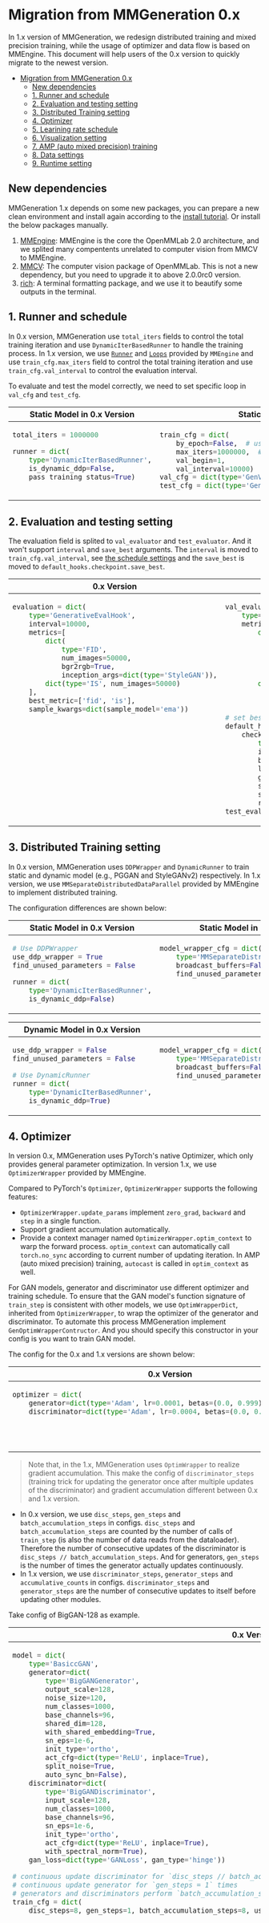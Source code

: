 # Migration from MMGeneration 0.x

In 1.x version of MMGeneration, we redesign distributed training and mixed precision training, while the usage of optimizer and data flow is based on MMEngine. This document will help users of the 0.x version to quickly migrate to the newest version.

- [Migration from MMGeneration 0.x](#migration-from-mmgeneration-0x)
  - [New dependencies](#new-dependencies)
  - [1. Runner and schedule](#1-runner-and-schedule)
  - [2. Evaluation and testing setting](#2-evaluation-and-testing-setting)
  - [3. Distributed Training setting](#3-distributed-training-setting)
  - [4. Optimizer](#4-optimizer)
  - [5. Learining rate schedule](#5-learining-rate-schedule)
  - [6. Visualization setting](#6-visualization-setting)
  - [7. AMP (auto mixed precision) training](#7-amp-auto-mixed-precision-training)
  - [8. Data settings](#8-data-settings)
  - [9. Runtime setting](#9-runtime-setting)

## New dependencies

MMGeneration 1.x depends on some new packages, you can prepare a new clean environment and install again according to the [install tutorial](./get_started.md). Or install the below packages manually.

1. [MMEngine](https://github.com/open-mmlab/mmengine): MMEngine is the core the OpenMMLab 2.0 architecture, and we splited many compentents unrelated to computer vision from MMCV to MMEngine.
2. [MMCV](https://github.com/open-mmlab/mmcv/tree/dev-2.x): The computer vision package of OpenMMLab. This is not a new dependency, but you need to upgrade it to above 2.0.0rc0 version.
3. [rich](https://github.com/Textualize/rich): A terminal formatting package, and we use it to beautify some outputs in the terminal.

## 1. Runner and schedule

In 0.x version, MMGeneration use `total_iters` fields to control the total training iteration and use `DynamicIterBasedRunner` to handle the training process.
In 1.x version, we use [`Runner`](https://github.com/open-mmlab/mmengine/blob/main/docs/zh_cn/tutorials/runner.md) and [`Loops`](https://github.com/open-mmlab/mmengine/blob/main/mmengine/runner/loops.py) provided by `MMEngine` and use `train_cfg.max_iters` field to control the total training iteration and use `train_cfg.val_interval` to control the evaluation interval.

To evaluate and test the model correctly, we need to set specific loop in `val_cfg` and `test_cfg`.

<table class="docutils">
<thead>
  <tr>
    <th> Static Model in 0.x Version </th>
    <th> Static Model in 1.x Version </th>
<tbody>
<tr>
<td valign="top">

```python
total_iters = 1000000

runner = dict(
    type='DynamicIterBasedRunner',
    is_dynamic_ddp=False,
    pass_training_status=True)
```

</td>

<td valign="top">

```python
train_cfg = dict(
    by_epoch=False,  # use iteration based training
    max_iters=1000000,  # max training iteration
    val_begin=1,
    val_interval=10000)  # evaluation interval
val_cfg = dict(type='GenValLoop')  # specific loop in validation
test_cfg = dict(type='GenTestLoop')  # specific loop in testing
```

</td>

</tr>
</thead>
</table>

## 2. Evaluation and testing setting

The evaluation field is splited to `val_evaluator` and `test_evaluator`. And it won't support `interval` and `save_best` arguments. The `interval` is moved to `train_cfg.val_interval`, see [the schedule settings](#1-runner-and-schedule) and the `save_best` is moved to `default_hooks.checkpoint.save_best`.

<table class="docutils">
<thead>
  <tr>
    <th> 0.x Version </th>
    <th> 1.x Version </th>
<tbody>
<tr>
<td valign="top">

```python
evaluation = dict(
    type='GenerativeEvalHook',
    interval=10000,
    metrics=[
        dict(
            type='FID',
            num_images=50000,
            bgr2rgb=True,
            inception_args=dict(type='StyleGAN')),
        dict(type='IS', num_images=50000)
    ],
    best_metric=['fid', 'is'],
    sample_kwargs=dict(sample_model='ema'))
```

</td>

<td valign="top">

```python
val_evaluator = dict(
    type='GenEvaluator',
    metrics=[
        dict(
            type='FID',
            prefix='FID-Full-50k',
            fake_nums=50000,
            inception_style='StyleGAN',
            sample_model='orig')
        dict(
            type='IS',
            prefix='IS-50k',
            fake_nums=50000)])
# set best config
default_hooks = dict(
    checkpoint=dict(
        type='CheckpointHook',
        interval=10000,
        by_epoch=False,
        less_keys=['FID-Full-50k/fid'],
        greater_keys=['IS-50k/is'],
        save_optimizer=True,
        save_best=['FID-Full-50k/fid', 'IS-50k/is'],
        rule=['less', 'greater']))
test_evaluator = val_evaluator
```

</td>

</tr>
</thead>
</table>

## 3. Distributed Training setting

In 0.x version, MMGeneration uses `DDPWrapper` and `DynamicRunner` to train static and dynamic model (e.g., PGGAN and StyleGANv2) respectively. In 1.x version, we use `MMSeparateDistributedDataParallel` provided by MMEngine to implement distributed training.

The configuration differences are shown below:

<table class="docutils">
<thead>
  <tr>
    <th> Static Model in 0.x Version </th>
    <th> Static Model in 1.x Version </th>
<tbody>
<tr>
<td valign="top">

```python
# Use DDPWrapper
use_ddp_wrapper = True
find_unused_parameters = False

runner = dict(
    type='DynamicIterBasedRunner',
    is_dynamic_ddp=False)
```

</td>

<td valign="top">

```python
model_wrapper_cfg = dict(
    type='MMSeparateDistributedDataParallel',
    broadcast_buffers=False,
    find_unused_parameters=False)
```

</td>

</tr>
</thead>
</table>

<table class="docutils">
<thead>
  <tr>
    <th> Dynamic Model in 0.x Version </th>
    <th> Dynamic Model in 1.x Version </th>
<tbody>
<tr>

<td valign="top">

```python
use_ddp_wrapper = False
find_unused_parameters = False

# Use DynamicRunner
runner = dict(
    type='DynamicIterBasedRunner',
    is_dynamic_ddp=True)
```

</td>

<td valign="top">

```python
model_wrapper_cfg = dict(
    type='MMSeparateDistributedDataParallel',
    broadcast_buffers=False,
    find_unused_parameters=True) # set `find_unused_parameters` for dynamic models
```

</td>

</tr>
</thead>
</table>

## 4. Optimizer

In version 0.x, MMGeneration uses PyTorch's native Optimizer, which only provides general parameter optimization.
In version 1.x, we use `OptimizerWrapper` provided by MMEngine.

Compared to PyTorch's `Optimizer`, `OptimizerWrapper` supports the following features:

- `OptimizerWrapper.update_params` implement `zero_grad`, `backward` and `step` in a single function.
- Support gradient accumulation automatically.
- Provide a context manager named `OptimizerWrapper.optim_context` to warp the forward process. `optim_context` can automatically call `torch.no_sync` according to current number of updating iteration. In AMP (auto mixed precision) training, `autocast` is called in `optim_context` as well.

For GAN models, generator and discriminator use different optimizer and training schedule.
To ensure that the GAN model's function signature of `train_step` is consistent with other models, we use `OptimWrapperDict`, inherited from `OptimizerWrapper`, to wrap the optimizer of the generator and discriminator.
To automate this process MMGeneration implement `GenOptimWrapperContructor`.
And you should specify this constructor in your config is you want to train GAN model.

The config for the 0.x and 1.x versions are shown below:

<table class="docutils">
<thead>
  <tr>
    <th> 0.x Version </th>
    <th> 1.x Version </th>
<tbody>
<tr>
<td valign="top">

```python
optimizer = dict(
    generator=dict(type='Adam', lr=0.0001, betas=(0.0, 0.999), eps=1e-6),
    discriminator=dict(type='Adam', lr=0.0004, betas=(0.0, 0.999), eps=1e-6))
```

</td>

<td valign="top">

```python
optim_wrapper = dict(
    # Use constructor implemented by MMGeneration
    constructor='GenOptimWrapperConstructor',
    generator=dict(optimizer=dict(type='Adam', lr=0.0002, betas=(0.0, 0.999), eps=1e-6)),
    discriminator=dict(
        optimizer=dict(type='Adam', lr=0.0004, betas=(0.0, 0.999), eps=1e-6)))
```

</td>

</tr>
</thead>
</table>

> Note that, in the 1.x, MMGeneration uses `OptimWrapper` to realize gradient accumulation. This make the config of `discriminator_steps` (training trick for updating the generator once after multiple updates of the discriminator) and gradient accumulation different between 0.x and 1.x version.

- In 0.x version,  we use `disc_steps`, `gen_steps` and `batch_accumulation_steps` in configs. `disc_steps` and `batch_accumulation_steps` are counted by the number of calls of `train_step` (is also the number of data reads from the dataloader). Therefore the number of consecutive updates of the discriminator is `disc_steps // batch_accumulation_steps`. And for generators, `gen_steps` is the number of times the generator actually updates continuously.
- In 1.x version, we use `discriminator_steps`, `generator_steps` and `accumulative_counts` in configs. `discriminator_steps` and `generator_steps` are the number of consecutive updates to itself before updating other modules.

Take config of BigGAN-128 as example.

<table class="docutils">
<thead>
  <tr>
    <th> 0.x Version </th>
    <th> 1.x Version </th>
<tbody>
<tr>
<td valign="top">

```python
model = dict(
    type='BasiccGAN',
    generator=dict(
        type='BigGANGenerator',
        output_scale=128,
        noise_size=120,
        num_classes=1000,
        base_channels=96,
        shared_dim=128,
        with_shared_embedding=True,
        sn_eps=1e-6,
        init_type='ortho',
        act_cfg=dict(type='ReLU', inplace=True),
        split_noise=True,
        auto_sync_bn=False),
    discriminator=dict(
        type='BigGANDiscriminator',
        input_scale=128,
        num_classes=1000,
        base_channels=96,
        sn_eps=1e-6,
        init_type='ortho',
        act_cfg=dict(type='ReLU', inplace=True),
        with_spectral_norm=True),
    gan_loss=dict(type='GANLoss', gan_type='hinge'))

# continuous update discriminator for `disc_steps // batch_accumulation_steps = 8 // 8 = 1` times
# continuous update generator for `gen_steps = 1` times
# generators and discriminators perform `batch_accumulation_steps = 8` times gradient accumulations before each update
train_cfg = dict(
    disc_steps=8, gen_steps=1, batch_accumulation_steps=8, use_ema=True)
```

</td>

<td valign="top">

```python
model = dict(
    type='BigGAN',
    num_classes=1000,
    data_preprocessor=dict(type='GANDataPreprocessor'),
    generator=dict(
        type='BigGANGenerator',
        output_scale=128,
        noise_size=120,
        num_classes=1000,
        base_channels=96,
        shared_dim=128,
        with_shared_embedding=True,
        sn_eps=1e-6,
        init_type='ortho',
        act_cfg=dict(type='ReLU', inplace=True),
        split_noise=True,
        auto_sync_bn=False),
    discriminator=dict(
        type='BigGANDiscriminator',
        input_scale=128,
        num_classes=1000,
        base_channels=96,
        sn_eps=1e-6,
        init_type='ortho',
        act_cfg=dict(type='ReLU', inplace=True),
        with_spectral_norm=True),
    # continuous update discriminator for `discriminator_steps = 1` times
    # continuous update generator for `generator_steps = 1` times
    generator_steps=1,
    discriminator_steps=1)

optim_wrapper = dict(
    constructor='GenOptimWrapperConstructor',
    generator=dict(
        # generator perform `accumulative_counts = 8` times gradient accumulations before each update
        accumulative_counts=8,
        optimizer=dict(type='Adam', lr=0.0001, betas=(0.0, 0.999), eps=1e-6)),
    discriminator=dict(
        # discriminator perform `accumulative_counts = 8` times gradient accumulations before each update
        accumulative_counts=8,
        optimizer=dict(type='Adam', lr=0.0004, betas=(0.0, 0.999), eps=1e-6)))
```

</td>

</tr>
</thead>
</table>

## 5. Learining rate schedule

In 0.x version, MMGeneration use `lr_config` field to define the learning reate scheduler. In 1.x version, we use `param_scheduler` to replace it.

<table class="docutils">
<thead>
  <tr>
    <th> 0.x Version </th>
    <th> 1.x Version </th>
<tbody>
<tr>
<td valign="top">

```python
lr_config = dict(
    policy='Linear',
    by_epoch=False,
    target_lr=0,
    start=135000,
    interval=1350)
```

</td>
<td valign="top">

```python
param_scheduler = dict(
    type='LinearLrInterval',
    interval=1350,
    by_epoch=False,
    start_factor=0.0002,
    end_factor=0,
    begin=135000,
    end=270000)
```

</td>
</tr>
</thead>
</table>

## 6. Visualization setting

In 0.x, MMGeneration use `MMGenVisualizationHook` and `VisualizeUnconditionalSamples` to visualization generating results in training process. In 1.x version, we unify the function of those hooks into `GenVisualizationHook`. Additionally, follow the design of MMEngine, we implement `GenVisualizer` and a group of `VisBackend` to draw and save the visualization results.

<table class="docutils">
<thead>
  <tr>
    <th> 0.x version </th>
    <th> 1.x Version </th>
<tbody>
<tr>
<td valign="top">

```python
custom_hooks = [
    dict(
        type='VisualizeUnconditionalSamples',
        output_dir='training_samples',
        interval=1000)
]
```

</td>

<td valign="top">

```python
custom_hooks = [
    dict(
        type='GenVisualizationHook',
        interval=5000,
        fixed_input=True,
        vis_kwargs_list=dict(type='GAN', name='fake_img'))
]
vis_backends = [dict(type='GenVisBackend')]
visualizer = dict(type='GenVisualizer', vis_backends=vis_backends)
```

</td>

</tr>
</thead>
</table>

To learn more about the visualization function, please refers to [this tutorial](./user_guides/5_visualization.md).

## 7. AMP (auto mixed precision) training

In 0.x, MMGeneration do not support AMP training for the entire forward process.
Instead, users must use `auto_fp16` decorator to warp the specific submodule and convert the parameter of submodule to fp16.
This allows for fine-grained control of the model parameters, but is more cumbersome to use.
In addition, users need to handle operations such as scaling of the loss function during the training process by themselves.

In 1.x version, MMGeneration use `AmpOptimWrapper` provided by MMEngine.
In `AmpOptimWrapper.update_params`, gradient scaling and `GradScaler` updating is automatically performed.
And in `optim_context` context manager, `auto_cast` is applied to the entire forward process.

Specifically, the difference between the 0.x and 1.x is as follows:

<table class="docutils">
<thead>
  <tr>
    <th> 0.x version </th>
    <th> 1.x Version </th>
<tbody>
<tr>
<td valign="top">

```python
# config
runner = dict(fp16_loss_scaler=dict(init_scale=512))
```

```python
# code
import torch.nn as nn
from mmgen.models.builder import build_model
from mmgen.core.runners.fp16_utils import auto_fp16


class DemoModule(nn.Module):
    def __init__(self, cfg):
        self.net = build_model(cfg)

    @auto_fp16
    def forward(self, x):
        return self.net(x)

class DemoModel(nn.Module):

    def __init__(self, cfg):
        super().__init__(self)
        self.demo_network = DemoModule(cfg)

    def train_step(self,
                   data_batch,
                   optimizer,
                   ddp_reducer=None,
                   loss_scaler=None,
                   use_apex_amp=False,
                   running_status=None):
        # get data from data_batch
        inputs = data_batch['img']
        output = self.demo_network(inputs)

        optimizer.zero_grad()
        loss, log_vars = self.get_loss(data_dict_)

        if ddp_reducer is not None:
            ddp_reducer.prepare_for_backward(_find_tensors(loss_disc))

        if loss_scaler:
            # add support for fp16
            loss_scaler.scale(loss_disc).backward()
        elif use_apex_amp:
            from apex import amp
            with amp.scale_loss(loss_disc, optimizer,
                    loss_id=0) as scaled_loss_disc:
                scaled_loss_disc.backward()
        else:
            loss_disc.backward()

        if loss_scaler:
            loss_scaler.unscale_(optimizer)
            loss_scaler.step(optimizer)
        else:
            optimizer.step()
```

</td>

<td valign="top">

```python
# config
optim_wrapper = dict(
    constructor='GenOptimWrapperConstructor',
    generator=dict(
        accumulative_counts=8,
        optimizer=dict(type='Adam', lr=0.0001, betas=(0.0, 0.999), eps=1e-06),
        type='AmpOptimWrapper',  # use amp wrapper
        loss_scale='dynamic'),
    discriminator=dict(
        accumulative_counts=8,
        optimizer=dict(type='Adam', lr=0.0004, betas=(0.0, 0.999), eps=1e-06),
        type='AmpOptimWrapper',  # use amp wrapper
        loss_scale='dynamic'))
```

```python
# code
import torch.nn as nn
from mmgen.registry import MODULES
from mmengine.model import BaseModel


class DemoModule(nn.Module):
    def __init__(self, cfg):
        self.net = MODULES.build(cfg)

    def forward(self, x):
        return self.net(x)

class DemoModel(BaseModel):
    def __init__(self, cfg):
        super().__init__(self)
        self.demo_network = DemoModule(cfg)

    def train_step(self, data, optim_wrapper):
        # get data from data_batch
        data = self.data_preprocessor(data, True)
        inputs = data['inputs']

        with optim_wrapper.optim_context(self.discriminator):
            output = self.demo_network(inputs)
        loss_dict = self.get_loss(output)
        # use parse_loss provide by `BaseModel`
        loss, log_vars = self.parse_loss(loss_dict)
        optimizer_wrapper.update_params(loss)

        return log_vars
```

</td>

</tr>
</thead>
</table>

To avoid user modifications to the configuration file, MMGeneration provides the `--amp` option in `train.py`, which allows the user to start AMP training without modifying the configuration file.
Users can start AMP training by following command:

```bash
bash tools/dist_train.sh CONFIG GPUS --amp

# for slurm users
bash tools/slurm_train.sh PARTITION JOB_NAME CONFIG WORK_DIR --amp
```

## 8. Data settings

MMGeneration redesign data flow and data transforms pipelien based on MMCV 2.x and MMEngine.

Changes in `data`:

1. The original `data` field is splited to `train_dataloader`, `val_dataloader` and `test_dataloader`. This allows us to configure them in fine-grained. For example, you can specify different sampler and batch size during training and test.
2. The `samples_per_gpu` is renamed to `batch_size`.
3. The `workers_per_gpu` is renamed to `num_workers`.

<table class="docutils">
<thead>
  <tr>
    <th> 0.x Version </th>
    <th> 1.x Version </th>
<tbody>
<tr>
<td valign="top">

```python
data = dict(
    samples_per_gpu=None,
    workers_per_gpu=4,
    train=dict(...),
    val=dict(...),
    test=dict(...))
```

</td>

<td valign="top">

```python
# `batch_size` and `data_root` need to be set.
train_dataloader = dict(
    batch_size=4,
    num_workers=8,
    persistent_workers=True,
    sampler=dict(type='InfiniteSampler', shuffle=True),
    dataset=dict(...))

val_dataloader = dict(
    batch_size=4,
    num_workers=8,
    dataset=dict(...),
    sampler=dict(type='DefaultSampler', shuffle=False),
    persistent_workers=True)
```

</td>

</tr>
</thead>
</table>

Changes in `pipeline`

1. Normalization, color space transforms are no longer performed in transforms pipelines, but converted to `data_preprocessor`.
2. Data is packed to `GenDataSample` by `PackGenInputs` in the last step of transforms pipeline. To know more about datasample please refers to [this tutorial](https://github.com/open-mmlab/mmengine/blob/main/docs/en/tutorials/data_element.md).

Take config for FFHQ-Flip dataset as example:

<table class="docutils">
<thead>
  <tr>
    <th> 0.x Version </th>
    <th> 1.x Version </th>
<tbody>
<tr>
<td valign="top">

```python
dataset_type = 'UnconditionalImageDataset'

train_pipeline = [
    dict(
        type='LoadImageFromFile',
        key='real_img',
        io_backend='disk',
    ),
    dict(type='Flip', keys=['real_img'], direction='horizontal'),
    dict(
        type='Normalize',
        keys=['real_img'],
        mean=[127.5] * 3,
        std=[127.5] * 3,
        to_rgb=False),
    dict(type='ImageToTensor', keys=['real_img']),
    dict(type='Collect', keys=['real_img'], meta_keys=['real_img_path'])
]

val_pipeline = [
    dict(
        type='LoadImageFromFile',
        key='real_img',
        io_backend='disk',
    ),
    dict(
        type='Normalize',
        keys=['real_img'],
        mean=[127.5] * 3,
        std=[127.5] * 3,
        to_rgb=True),
    dict(type='ImageToTensor', keys=['real_img']),
    dict(type='Collect', keys=['real_img'], meta_keys=['real_img_path'])
]
```

</td>

<td valign="top">

```python
dataset_type = 'UnconditionalImageDataset'

train_pipeline = [
    dict(type='LoadImageFromFile', key='img'),
    dict(type='Flip', keys=['img'], direction='horizontal'),
    dict(type='PackGenInputs', keys=['img'], meta_keys=['img_path'])
]

val_pipeline = [
    dict(type='LoadImageFromFile', key='img'),
    dict(type='PackGenInputs', keys=['img'], meta_keys=['img_path'])
]
data_preprocessor = dict(
    mean=[127.5, 127.5, 127.5], std=[127.5, 127.5, 127.5], bgr_to_rgb=False)
```

</td>

</tr>
</thead>
</table>

## 9. Runtime setting

Changes in **`checkpoint_config`** and **`log_config`**:

The `checkpoint_config` are moved to `default_hooks.checkpoint` and the `log_config` are moved to `default_hooks.logger`.
And we move many hooks settings from the script code to the `default_hooks` field in the runtime configuration.

```python
default_hooks = dict(
    # record time of every iteration.
    timer=dict(type='GenIterTimerHook'),
    # print log every 100 iterations.
    logger=dict(type='LoggerHook', interval=100, log_metric_by_epoch=False),
    # save checkpoint per 10000 iterations
    checkpoint=dict(
        type='CheckpointHook',
        interval=10000,
        by_epoch=False,
        less_keys=['FID-Full-50k/fid'],
        greater_keys=['IS-50k/is'],
        save_optimizer=True))
```

In addition, we splited the original logger to logger and visualizer. The logger is used to record
information and the visualizer is used to show the logger in different backends, like terminal, TensorBoard
and Wandb.

<table class="docutils">
<tr>
<td>Original</td>
<td>

```python
log_config = dict(
    interval=100,
    hooks=[
        dict(type='TextLoggerHook'),
    ])
```

</td>
<tr>
<td>New</td>
<td>

```python
default_hooks = dict(
    ...
    logger=dict(type='LoggerHook', interval=100),
)

```

</td>
</tr>
</table>

Changes in **`load_from`** and **`resume_from`**:

- The `resume_from` is removed. And we use `resume` and `load_from` to replace it.
  - If `resume=True` and `load_from` is not None, resume training from the checkpoint in `load_from`.
  - If `resume=True` and `load_from` is None, try to resume from the latest checkpoint in the work directory.
  - If `resume=False` and `load_from` is not None, only load the checkpoint, not resume training.
  - If `resume=False` and `load_from` is None, do not load nor resume.

Changes in **`dist_params`**: The `dist_params` field is a sub field of `env_cfg` now. And there are some new
configurations in the `env_cfg`.

```python
env_cfg = dict(
    # whether to enable cudnn benchmark
    cudnn_benchmark=False,
    # set multi process parameters
    mp_cfg=dict(mp_start_method='fork', opencv_num_threads=0),
    # set distributed parameters
    dist_cfg=dict(backend='nccl'))
```

Changes in **`workflow`**: `workflow` related functionalities are removed.

New field **`default_scope`**: The start point to search module for all registries. The `default_scope` in MMGeneration is `mmgen`. See [the registry tutorial](https://github.com/open-mmlab/mmengine/blob/main/docs/en/tutorials/registry.md) for more details.
